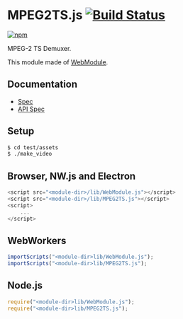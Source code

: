 # MPEG2TS.js [![Build Status](https://travis-ci.org/uupaa/MPEG2TS.js.svg)](https://travis-ci.org/uupaa/MPEG2TS.js)

[![npm](https://nodei.co/npm/uupaa.mpeg2ts.js.svg?downloads=true&stars=true)](https://nodei.co/npm/uupaa.mpeg2ts.js/)

MPEG-2 TS Demuxer.

This module made of [WebModule](https://github.com/uupaa/WebModule).

## Documentation
- [Spec](https://github.com/uupaa/MPEG2TS.js/wiki/)
- [API Spec](https://github.com/uupaa/MPEG2TS.js/wiki/MPEG2TS)

## Setup

```sh
$ cd test/assets
$ ./make_video
```

## Browser, NW.js and Electron

```js
<script src="<module-dir>/lib/WebModule.js"></script>
<script src="<module-dir>/lib/MPEG2TS.js"></script>
<script>
    ...
</script>
```

## WebWorkers

```js
importScripts("<module-dir>lib/WebModule.js");
importScripts("<module-dir>lib/MPEG2TS.js");

```

## Node.js

```js
require("<module-dir>lib/WebModule.js");
require("<module-dir>lib/MPEG2TS.js");

```


